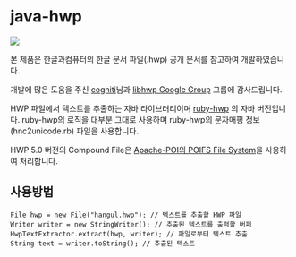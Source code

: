 java-hwp
========

[![](https://jitpack.io/v/ddoleye/java-hwp.svg)](https://jitpack.io/#ddoleye/java-hwp)


  본 제품은 한글과컴퓨터의 한글 문서 파일(.hwp) 공개 문서를 참고하여 개발하였습니다.
 
  개발에 많은 도움을 주신 [cogniti](https://github.com/cogniti)님과 [libhwp Google Group](https://groups.google.com/forum/#!forum/libhwp) 그룹에 감사드립니다.

HWP 파일에서 텍스트를 추출하는 자바 라이브러리이며 [ruby-hwp](https://github.com/cogniti/ruby-hwp) 의 자바 버전입니다. 
ruby-hwp의 로직을 대부분 그대로 사용하며 ruby-hwp의 문자매핑 정보(hnc2unicode.rb) 파일을 사용합니다.

HWP 5.0 버전의 Compound File은 [Apache-POI의 POIFS File System](http://poi.apache.org/poifs/fileformat.html)을 사용하여 처리합니다.


## 사용방법

    File hwp = new File("hangul.hwp"); // 텍스트를 추출할 HWP 파일
    Writer writer = new StringWriter(); // 추출된 텍스트를 출력할 버퍼
    HwpTextExtractor.extract(hwp, writer); // 파일로부터 텍스트 추출
    String text = writer.toString(); // 추출된 텍스트
